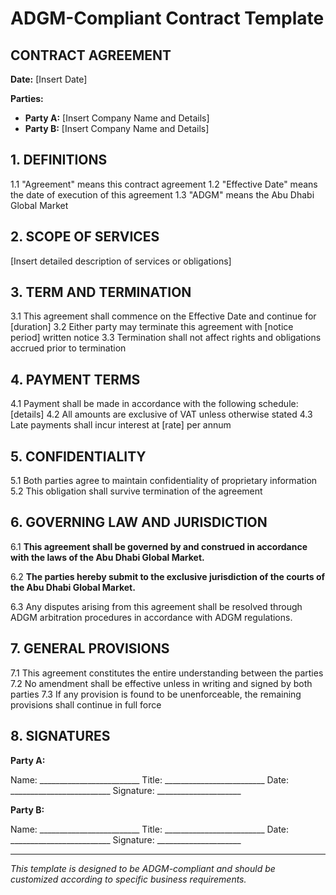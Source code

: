 # ADGM-Compliant Contract Template

## CONTRACT AGREEMENT

**Date:** [Insert Date]

**Parties:**
- **Party A:** [Insert Company Name and Details]
- **Party B:** [Insert Company Name and Details]

## 1. DEFINITIONS

1.1 "Agreement" means this contract agreement
1.2 "Effective Date" means the date of execution of this agreement
1.3 "ADGM" means the Abu Dhabi Global Market

## 2. SCOPE OF SERVICES

[Insert detailed description of services or obligations]

## 3. TERM AND TERMINATION

3.1 This agreement shall commence on the Effective Date and continue for [duration]
3.2 Either party may terminate this agreement with [notice period] written notice
3.3 Termination shall not affect rights and obligations accrued prior to termination

## 4. PAYMENT TERMS

4.1 Payment shall be made in accordance with the following schedule: [details]
4.2 All amounts are exclusive of VAT unless otherwise stated
4.3 Late payments shall incur interest at [rate] per annum

## 5. CONFIDENTIALITY

5.1 Both parties agree to maintain confidentiality of proprietary information
5.2 This obligation shall survive termination of the agreement

## 6. GOVERNING LAW AND JURISDICTION

6.1 **This agreement shall be governed by and construed in accordance with the laws of the Abu Dhabi Global Market.**

6.2 **The parties hereby submit to the exclusive jurisdiction of the courts of the Abu Dhabi Global Market.**

6.3 Any disputes arising from this agreement shall be resolved through ADGM arbitration procedures in accordance with ADGM regulations.

## 7. GENERAL PROVISIONS

7.1 This agreement constitutes the entire understanding between the parties
7.2 No amendment shall be effective unless in writing and signed by both parties
7.3 If any provision is found to be unenforceable, the remaining provisions shall continue in full force

## 8. SIGNATURES

**Party A:**

Name: _________________________
Title: _________________________
Date: _________________________
Signature: _____________________

**Party B:**

Name: _________________________
Title: _________________________
Date: _________________________
Signature: _____________________

---

*This template is designed to be ADGM-compliant and should be customized according to specific business requirements.*
